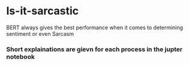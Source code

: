 # Is-it-sarcastic
BERT always gives the best performance when it comes to determining sentiment or even Sarcasm

### Short explainations are gievn for each process in the jupter notebook 
